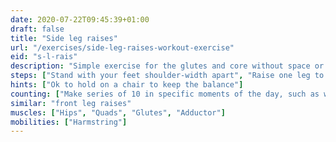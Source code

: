```yaml
---
date: 2020-07-22T09:45:39+01:00
draft: false
title: "Side leg raises"
url: "/exercises/side-leg-raises-workout-exercise"
eid: "s-l-rais"
description: "Simple exercise for the glutes and core without space or floor requisites"
steps: ["Stand with your feet shoulder-width apart", "Raise one leg to the side, waist high, while inhaling", "Hold the top position for one or two seconds", "Bring the leg down slowly, exhaling", "This is one rep"]
hints: ["Ok to hold on a chair to keep the balance"]
counting: ["Make series of 10 in specific moments of the day, such as when preparing to cook or turning the TV on", "Define a leg weekend, with a goal of a high number"]
similar: "front leg raises"
muscles: ["Hips", "Quads", "Glutes", "Adductor"]
mobilities: ["Harmstring"]
---
```

